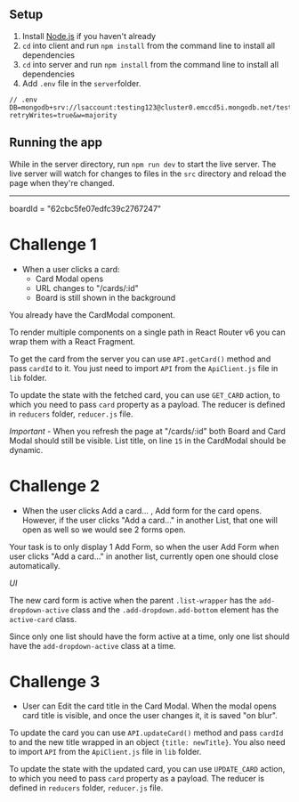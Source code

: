 ## Setup

1. Install [Node.js](https://nodejs.org/en/download/package-manager/) if you haven't already
2. `cd` into client and run `npm install` from the command line to install all dependencies
3. `cd` into server and run `npm install` from the command line to install all dependencies
4. Add `.env` file in the `server`folder.

```
// .env
DB=mongodb+srv://lsaccount:testing123@cluster0.emccd5i.mongodb.net/test?retryWrites=true&w=majority
```

## Running the app

While in the server directory, run `npm run dev` to start the live server. The live server will watch for changes to files in the `src` directory and reload the page when they're changed.

---

boardId = "62cbc5fe07edfc39c2767247"

# Challenge 1

- When a user clicks a card:
  - Card Modal opens
  - URL changes to "/cards/:id"
  - Board is still shown in the background

You already have the CardModal component.

To render multiple components on a single path in React Router v6 you can wrap them with a React Fragment.

To get the card from the server you can use `API.getCard()` method and pass `cardId` to it. You just need to import `API` from the `ApiClient.js` file in `lib` folder.

To update the state with the fetched card, you can use `GET_CARD` action, to which you need to pass `card` property as a payload. The reducer is defined in `reducers` folder, `reducer.js` file.

_Important_ - When you refresh the page at "/cards/:id" both Board and Card Modal should still be visible. List title, on line `15` in the CardModal should be dynamic.

# Challenge 2

- When the user clicks Add a card... , Add form for the card opens. However, if the user clicks "Add a card..." in another List, that one will open as well so we would see 2 forms open.

Your task is to only display 1 Add Form, so when the user Add Form when user clicks "Add a card..." in another list, currently open one should close automatically.

_UI_

The new card form is active when the parent `.list-wrapper` has the `add-dropdown-active` class and the `.add-dropdown.add-bottom` element has the `active-card` class.

Since only one list should have the form active at a time, only one list should have the `add-dropdown-active` class at a time.

# Challenge 3

- User can Edit the card title in the Card Modal. When the modal opens card title is visible, and once the user changes it, it is saved "on blur".

To update the card you can use `API.updateCard()` method and pass `cardId` to and the new title wrapped in an object `{title: newTitle}`. You also need to import `API` from the `ApiClient.js` file in `lib` folder.

To update the state with the updated card, you can use `UPDATE_CARD` action, to which you need to pass `card` property as a payload. The reducer is defined in `reducers` folder, `reducer.js` file.